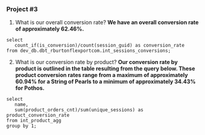 ### Project #3 ###

1. What is our overall conversion rate? **We have an overall conversion rate of approximately 62.46%.** 

```
select 
   count_if(is_conversion)/count(session_guid) as conversion_rate 
from dev_db.dbt_rburtonflexportcom.int_sessions_conversions;
```

2. What is our conversion rate by product? **Our conversion rate by product is outlined in the table resulting from the query below. These product conversion rates range from a maximum of approximately 60.94% for a String of Pearls to a minimum of approximately 34.43% for Pothos.**

```
select
   name,
   sum(product_orders_cnt)/sum(unique_sessions) as product_conversion_rate
from int_product_agg
group by 1;
```


